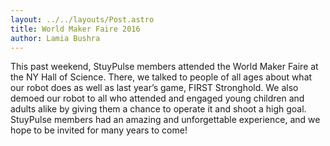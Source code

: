 ```yaml
---
layout: ../../layouts/Post.astro
title: World Maker Faire 2016
author: Lamia Bushra
---
```

This past weekend, StuyPulse members attended the World Maker Faire at the NY Hall of Science. There, we talked to people of all ages about what our robot does as well as last year’s game, FIRST Stronghold. We also demoed our robot to all who attended and engaged young children and adults alike by giving them a chance to operate it and shoot a high goal. StuyPulse members had an amazing and unforgettable experience, and we hope to be invited for many years to come!
